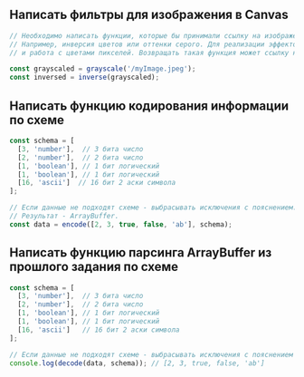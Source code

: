 ## Написать фильтры для изображения в Canvas

   ```js
   // Необходимо написать функции, которые бы принимали ссылку на изображение или canvas и применяла бы к нему один из эффектов.
   // Например, инверсия цветов или оттенки серого. Для реализации эффектов, необходимо использовать методы Canvas getImageData/putImageData
   // и работа с цветами пикселей. Возвращать такая функция может ссылку на Canvas или ImageData.
   
   const grayscaled = grayscale('/myImage.jpeg');
   const inversed = inverse(grayscaled);
   ```

## Написать функцию кодирования информации по схеме

   ```js
   const schema = [
     [3, 'number'],  // 3 бита число
     [2, 'number'],  // 2 бита число
     [1, 'boolean'], // 1 бит логический
     [1, 'boolean'], // 1 бит логический
     [16, 'ascii']  // 16 бит 2 аски символа
   ];
   
   // Если данные не подходят схеме - выбрасывать исключения с пояснением.
   // Результат - ArrayBuffer.
   const data = encode([2, 3, true, false, 'ab'], schema);
   ```

## Написать функцию парсинга ArrayBuffer из прошлого задания по схеме

   ```js
   const schema = [
     [3, 'number'],  // 3 бита число
     [2, 'number'],  // 2 бита число
     [1, 'boolean'], // 1 бит логический
     [1, 'boolean'], // 1 бит логический
     [16, 'ascii']   // 16 бит 2 аски символа
   ];
   
   // Если данные не подходят схеме - выбрасывать исключения с пояснением
   console.log(decode(data, schema)); // [2, 3, true, false, 'ab']
   ```
